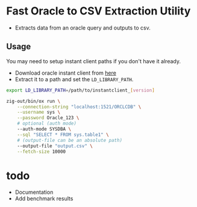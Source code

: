 # Fast Oracle to CSV Extraction Utility
- Extracts data from an oracle query and outputs to csv.

## Usage

You may need to setup instant client paths if you don't have it already.

- Download oracle instant client from [here](https://www.oracle.com/database/technologies/instant-client/downloads.html)
- Extract it to a path and set the `LD_LIBRARY_PATH`.

```sh
export LD_LIBRARY_PATH=/path/to/instantclient_[version]
```


```sh
zig-out/bin/ox run \
    --connection-string "localhost:1521/ORCLCDB" \
    --username sys \
    --password Oracle_123 \
    # optional (auth mode)
    --auth-mode SYSDBA \
    --sql "SELECT * FROM sys.table1" \
    # (output-file can be an absolute path)
    --output-file "output.csv" \
    --fetch-size 10000
```


# todo
- Documentation
- Add benchmark results
